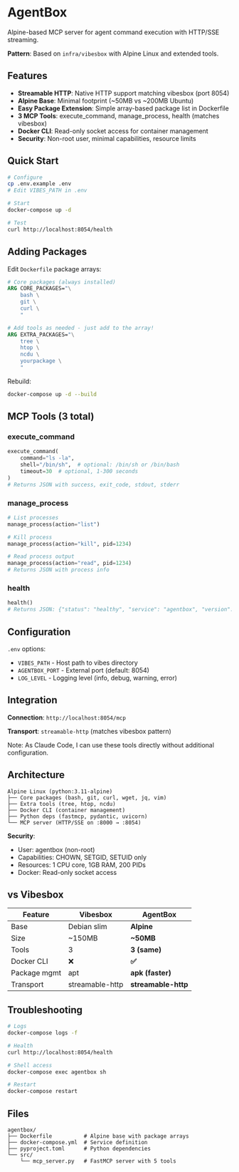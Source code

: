 # AgentBox

Alpine-based MCP server for agent command execution with HTTP/SSE streaming.

**Pattern**: Based on `infra/vibesbox` with Alpine Linux and extended tools.

## Features

- **Streamable HTTP**: Native HTTP support matching vibesbox (port 8054)
- **Alpine Base**: Minimal footprint (~50MB vs ~200MB Ubuntu)
- **Easy Package Extension**: Simple array-based package list in Dockerfile
- **3 MCP Tools**: execute_command, manage_process, health (matches vibesbox)
- **Docker CLI**: Read-only socket access for container management
- **Security**: Non-root user, minimal capabilities, resource limits

## Quick Start

```bash
# Configure
cp .env.example .env
# Edit VIBES_PATH in .env

# Start
docker-compose up -d

# Test
curl http://localhost:8054/health
```

## Adding Packages

Edit `Dockerfile` package arrays:

```dockerfile
# Core packages (always installed)
ARG CORE_PACKAGES="\
    bash \
    git \
    curl \
    "

# Add tools as needed - just add to the array!
ARG EXTRA_PACKAGES="\
    tree \
    htop \
    ncdu \
    yourpackage \
    "
```

Rebuild:
```bash
docker-compose up -d --build
```

## MCP Tools (3 total)

### execute_command
```python
execute_command(
    command="ls -la",
    shell="/bin/sh",  # optional: /bin/sh or /bin/bash
    timeout=30  # optional, 1-300 seconds
)
# Returns JSON with success, exit_code, stdout, stderr
```

### manage_process
```python
# List processes
manage_process(action="list")

# Kill process
manage_process(action="kill", pid=1234)

# Read process output
manage_process(action="read", pid=1234)
# Returns JSON with process info
```

### health
```python
health()
# Returns JSON: {"status": "healthy", "service": "agentbox", "version": "1.0.0"}
```

## Configuration

`.env` options:
- `VIBES_PATH` - Host path to vibes directory
- `AGENTBOX_PORT` - External port (default: 8054)
- `LOG_LEVEL` - Logging level (info, debug, warning, error)

## Integration

**Connection**: `http://localhost:8054/mcp`

**Transport**: `streamable-http` (matches vibesbox pattern)

Note: As Claude Code, I can use these tools directly without additional configuration.

## Architecture

```
Alpine Linux (python:3.11-alpine)
├── Core packages (bash, git, curl, wget, jq, vim)
├── Extra tools (tree, htop, ncdu)
├── Docker CLI (container management)
├── Python deps (fastmcp, pydantic, uvicorn)
└── MCP server (HTTP/SSE on :8000 → :8054)
```

**Security**:
- User: agentbox (non-root)
- Capabilities: CHOWN, SETGID, SETUID only
- Resources: 1 CPU core, 1GB RAM, 200 PIDs
- Docker: Read-only socket access

## vs Vibesbox

| Feature | Vibesbox | AgentBox |
|---------|----------|----------|
| Base | Debian slim | **Alpine** |
| Size | ~150MB | **~50MB** |
| Tools | 3 | **3 (same)** |
| Docker CLI | ❌ | **✅** |
| Package mgmt | apt | **apk (faster)** |
| Transport | streamable-http | **streamable-http** |

## Troubleshooting

```bash
# Logs
docker-compose logs -f

# Health
curl http://localhost:8054/health

# Shell access
docker-compose exec agentbox sh

# Restart
docker-compose restart
```

## Files

```
agentbox/
├── Dockerfile          # Alpine base with package arrays
├── docker-compose.yml  # Service definition
├── pyproject.toml      # Python dependencies
└── src/
    └── mcp_server.py   # FastMCP server with 5 tools
```
